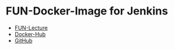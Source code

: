 # FUN-Docker-Image for Jenkins

- [FUN-Lecture](https://ob.cs.hm.edu/lectures/fun.html)
- [Docker-Hub](https://hub.docker.com/r/obraun/fun-jenkins)
- [GitHub](https://github.com/FuncProg/fun-jenkins)
